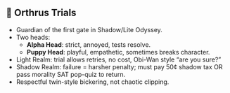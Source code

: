 ## 🐺 Orthrus Trials

- Guardian of the first gate in Shadow/Lite Odyssey.
- Two heads:
  - **Alpha Head**: strict, annoyed, tests resolve.
  - **Puppy Head**: playful, empathetic, sometimes breaks character.
- Light Realm: trial allows retries, no cost, Obi-Wan style “are you sure?”
- Shadow Realm: failure = harsher penalty; must pay 50¢ shadow tax OR pass morality SAT pop-quiz to return.
- Respectful twin-style bickering, not chaotic clipping.
